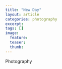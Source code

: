 ```yaml
---
title: "New Day"
layout: article
categories: photography
excerpt:
tags: []
image:
  feature:
  teaser:
  thumb:
---
```


Photography